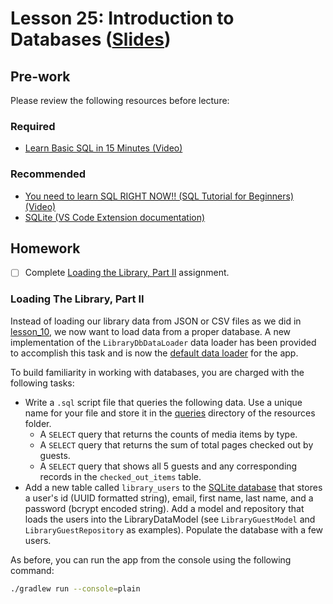 # Lesson 25: Introduction to Databases ([Slides](https://code-differently.github.io/code-society-25-2/slides/#/lesson_25))

## Pre-work

Please review the following resources before lecture:

### Required
* [Learn Basic SQL in 15 Minutes (Video)](https://www.youtube.com/watch?v=kbKty5ZVKMY)

### Recommended
* [You need to learn SQL RIGHT NOW!! (SQL Tutorial for Beginners) (Video)](https://www.youtube.com/watch?v=xiUTqnI6xk8)
* [SQLite (VS Code Extension documentation)](vscode:extension/alexcvzz.vscode-sqlite)

## Homework

- [ ] Complete [Loading the Library, Part II](#loading-the-library-part-ii) assignment.


### Loading The Library, Part II

Instead of loading our library data from JSON or CSV files as we did in [lesson_10](/lesson_10/), we now want to load data from a proper database. A new implementation of the `LibraryDbDataLoader` data loader has been provided to accomplish this task and is now the [default data loader][library-app] for the app.

To build familiarity in working with databases, you are charged with the following tasks:

* Write a `.sql` script file that queries the following data. Use a unique name for your file and store it in the [queries][queries-dir] directory of the resources folder.
    * A `SELECT` query that returns the counts of media items by type.
    * A `SELECT` query that returns the sum of total pages checked out by guests.
    * A `SELECT` query that shows all 5 guests and any corresponding records in the `checked_out_items` table.
* Add a new table called `library_users` to the [SQLite database][sqlite-db] that stores a user's id (UUID formatted string), email, first name, last name, and a password (bcrypt encoded string). Add a model and repository that loads the users into the LibraryDataModel (see `LibraryGuestModel` and `LibraryGuestRepository` as examples). Populate the database with a few users.

As before, you can run the app from the console using the following command:

```bash
./gradlew run --console=plain
```

[queries-dir]: ./db/db_app/src/main/resources/queries/
[sqlite-db]: ./db/db_app/src/main/resources/sqlite/
[library-app]: ./db/db_app/src/main/java/com/codedifferently/lesson28/cli/LibraryApp.java#L26
